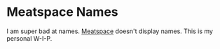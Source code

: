 Meatspace Names
===============

I am super bad at names. [Meatspace](https://chat.meatspac.es/) doesn't display names. This is my personal W-I-P.